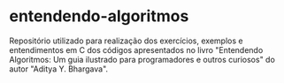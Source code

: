 # entendendo-algoritmos
Repositório utilizado para realização dos exercícios, exemplos e entendimentos em C dos códigos apresentados no livro "Entendendo Algoritmos: Um guia ilustrado para programadores e outros curiosos" do autor "Aditya Y. Bhargava".
